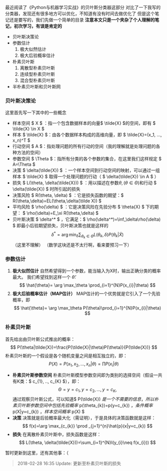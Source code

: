 最近阅读了《Python与机器学习实战》的贝叶斯分类器这部分
对比了一下我写的分类器，发现还有很多地方可以优化，不知道有没有时间去做优化了
但是这个笔记还是要写的，我们先做一个简单的目录
**注意本文只是一个夹杂了个人理解的笔记，初次学习，有误是肯定的**
- 贝叶斯决策论
- 参数估计
    1. 极大似然估计
    2. 极大后验概率估计
- 朴素贝叶斯
    1. 离散型朴素贝叶斯
    2. 连续型朴素贝叶斯
    3. 混合型朴素贝叶斯
- 半朴素贝叶斯和贝叶斯网

### 贝叶斯决策论
这里首先写一下其中的一些概念
- 样本空间 $ X $ ：指一个包含数据样本的向量$ \tilde{X} $的空间，即有 $ \tilde{X} \in X $
- 样本  $ \tilde{X} $：由各个数据样本构成的高维向量，即 $ \tilde{X}=(x_1, ..., x_n)^T $
- 行动空间 $ A $：指处理问题的所有行动的空间（我的理解就是处理问题的各种方法的空间）
- 参数空间 $ \Theta $：指所有分类的各个参数的集合，在这里我们这样规定 $ A=\Theta $
- 决策 $ \delta(\tilde{X}) $ ：一个样本空间到行动空间的映射，可以通过一组样本 $ \tilde{X} $ 取得一个处理问题的行动（ $ \delta(\tilde{X}) \in A $ ）
- 损失 $ L(\theta, \delta(\tilde{X})) $ ：用以描述在参数$\theta, (\theta \in \Theta)$和行动 $ \delta(\tilde{X}) $ 时所引起的损失
- 决策风险 $ R(\theta, \delta) $ ：它是损失函数的期望：$ R(\theta,\delta)=EL(\theta,\delta(\tilde X)) $
- 平均风险 $ \rho(\delta) $ ：它是决策风险在先验分布 $ \theta{X} $ 下的期望： $ \rho(\delta)=E_\xi R(\theta,\delta) $ 
- 贝叶斯决策 $ \delta^* $ ，它满足：$ \rho(\delta^*)=\inf_\delta\rho(\delta) $ 
即最小后验期望损失，贝叶斯决策也就是这样的
$$ \delta^*=\arg \min_\delta \sum_{\theta_{k} \in \Theta} L(\theta_{k}, \delta)P(\theta_{k}|\tilde{X}) $$
（这里不理解）
（数学这块还是不太行啊，看来要预习一下）

### 参数估计
1. **极大似然估计**
自然希望得到一个参数，能当输入为X时，输出正确分类的概率最大。
我们希望找到这样一个 $\hat{\theta}$:
$$ \hat{\theta}= \arg \max_\theta \prod_{i=1}^{N}P(x_{i}|\theta)  $$
2. **极大后验概率估计（MAP估计）**
MAP估计的一个优势就是它引入了一个先验概率，即
$$ \hat{\theta}= \arg \max_\theta P(\theta)\prod_{i=1}^{N}P(x_{i}|\theta)  $$

### 朴素贝叶斯
首先给出由贝叶斯公式推出的概率：
$$ P(\theta|\tilde{X})=\frac{P(\tilde{X}|\theta)P(\theta)}{P(\tilde{X})} $$
朴素贝叶斯的一个假设是各个随机变量之间是相互独立的，即：
$$ P(X)=P(x_{1}, x_{2}, ..., x_{n}|\theta)=\prod P(x_{i}|\theta) $$
- **朴素贝叶斯参数空间**
朴素贝叶斯模型参数空间即为类别的选择空间（假设一共有K类：$ c_{1}, .., c_{K} $），即：
$$ \Theta={y=c_{1}, y=c_{2}, ..., y=c_{K},} $$
通过观察贝叶斯公式，可以知道$ P(\tilde{X}) $是一个不需要的信息，
所以朴素贝叶斯参数空间中包括先验概率$ p(\theta_{k})=p(y=c_{k}) $，条件概率$ p(X|y=c_{k}) $， 样本空间概率$ p(X) $
- **决策**
决策就是后验概率最大化（需证明），于是具体的决策函数就是这样：
$$ f(x)=\arg \max_{c_{k}} \prod _{j=1}^{n}\hat{p}(x|y=c_{k}) $$
- **损失**
在离散朴素贝叶斯中，损失函数是这样：
$$ L(\theta, \delta(\tilde{X}))=\sum_{i=1}^{N}I(y_{i}\neq f(x_{i})) $$

暂时更新到这里，还有其他事：（

> 2018-02-28 16:35 Update: 更新至朴素贝叶斯的损失